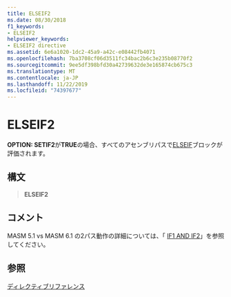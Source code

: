```yaml
---
title: ELSEIF2
ms.date: 08/30/2018
f1_keywords:
- ELSEIF2
helpviewer_keywords:
- ELSEIF2 directive
ms.assetid: 6e6a1020-1dc2-45a9-a42c-e08442fb4071
ms.openlocfilehash: 7ba3708cf06d3511fc34bac2b6c3e235b08770f2
ms.sourcegitcommit: 9ee5df398bfd30a42739632de3e165874cb675c3
ms.translationtype: MT
ms.contentlocale: ja-JP
ms.lasthandoff: 11/22/2019
ms.locfileid: "74397677"
---
```

# <a name="elseif2"></a>ELSEIF2

**OPTION: SETIF2**が**TRUE**の場合、すべてのアセンブリパスで[ELSEIF](../../assembler/masm/elseif-masm.md)ブロックが評価されます。

## <a name="syntax"></a>構文

> **ELSEIF2**

## <a name="remarks"></a>コメント

MASM 5.1 vs MASM 6.1 の2パス動作の詳細については、「 [IF1 AND IF2](if2.md)」を参照してください。

## <a name="see-also"></a>参照

[ディレクティブリファレンス](directives-reference.md)
